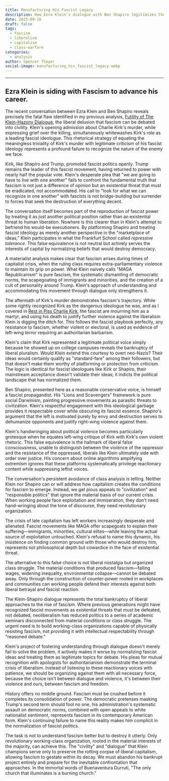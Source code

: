 ```yaml
---
title: Manufacturing His Fascist Legacy
description: How Ezra Klein's dialogue with Ben Shapiro legitimizes the fascist project.
date: 2025-09-16
draft: false
tags:
  - fascism
  - liberalism
  - capitalism
  - class-warfare
categories:
  - analysis
author: Spencer Thayer
social-image: manufacturing_his_fascist_legacy.webp
---
```

---
## Ezra Klein is siding with Fascism to advance his career.

The recent conversation between Ezra Klein and Ben Shapiro reveals precisely the fatal flaw identified in my previous analysis, [Futility of The Klein-Hazony Dialogue](https://negativematerialism.press/analysis/futility-of-the-klein-hazony-dialogue/), the liberal delusion that fascism can be debated into civility. Klein's opening admission about Charlie Kirk's murder, while expressing grief over the killing, simultaneously whitewashes Kirk's role as a leading fascist ideologue. This rhetorical strategy of equating the meaningless triviality of Kirk's murder with legitimate criticism of his fascist ideology represents a profound failure to recognize the nature of the enemy we face.

Kirk, like Shapiro and Trump, promoted fascist politics openly. Trump remains the leader of this fascist movement, having returned to power with nearly half the popular vote. Klein's desperate plea that "we are going to have to live with one another" fails to confront the fundamental truth that fascism is not just a difference of opinion but an existential threat that must be eradicated, not accommodated. His call to "look for what we can recognize in one another" with fascists is not bridge-building but surrender to forces that seek the destruction of everything decent.

The conversation itself becomes part of the reproduction of fascist power by treating it as just another political position rather than an existential threat to human liberation. Nowhere is this clearer than in Klein's attempt to befriend his would-be executioners. By platforming Shapiro and treating fascist ideology as merely another perspective in the "marketplace of ideas," Klein participates in what the Frankfurt School called *repressive tolerance*. This false equivalence is not neutral but actively serves the interests of capital by normalizing beliefs that would destroy democracy.

A materialist analysis makes clear that fascism arises during times of capitalist crisis, when the ruling class requires extra-parliamentary violence to maintain its grip on power. What Klein naively calls "MAGA Republicanism" is pure fascism, the systematic dismantling of democratic norms, the scapegoating of immigrants and minorities, and the creation of a cult of personality around Trump. Klein's approach of understanding and accommodating this movement through dialogue only strengthens it.

The aftermath of Kirk's murder demonstrates fascism's trajectory. While some rightly recognized Kirk as the dangerous ideologue he was, and as I covered in  [Rest in Piss Charlie Kirk](https://negativematerialism.press/analysis/rest-in-piss-charlie-kirk/), the fascist are mourning him as a martyr, and using his death to justify further violence against the liberalism Klein is digging the ditch for. This follows the fascist playbook perfectly, any resistance to fascism, whether violent or electoral, is used as evidence of left-wing terror requiring an authoritarian barbarism.

Klein's claim that Kirk represented a legitimate political voice simply because he showed up on college campuses reveals the bankruptcy of liberal pluralism. Would Klein extend this courtesy to overt neo-Nazis? Their ideas would certainly qualify as "standard-fare" among their followers, but that doesn't make them worthy of platforming or protection from criticism. The logic is identical for fascist ideologues like Kirk or Shapiro, their mainstream acceptance doesn't validate their ideas; it indicts the political landscape that has normalized them.

Ben Shapiro, presented here as a reasonable conservative voice, is himself a fascist propagandist. His "Lions and Scavengers" framework is pure social Darwinism, painting progressive movements as parasitic threats to civilization. Klein's respectful engagement with this ideological garbage provides it respectable cover while obscuring its fascist essence. Shapiro's argument that the left is motivated purely by envy and destruction serves to dehumanize opponents and justify right-wing violence against them.

Klein's handwringing about political violence becomes particularly grotesque when he equates left-wing critique of Kirk with Kirk's own violent rhetoric. This false equivalence is the hallmark of liberal false consciousness, unable to distinguish between the violence of the oppressor and the resistance of the oppressed, liberals like Klein ultimately side with order over justice. His concern about online algorithms amplifying extremism ignores that these platforms systematically privilege reactionary content while suppressing leftist voices.

The conversation's persistent avoidance of class analysis is telling. Neither Klein nor Shapiro can or will address how capitalism creates the conditions for fascism to emerge. Instead, we get pious appeals to "civilization" and "responsible politics" that ignore the material basis of our current crisis. When working people face exploitation and immiseration, they don't need hand-wringing about the tone of discourse, they need revolutionary organization.

The crisis of late capitalism has left workers increasingly desperate and alienated. Fascist movements like MAGA offer scapegoats to explain their suffering—immigrants, minorities, cultural elites—while leaving the actual source of exploitation untouched. Klein's refusal to name this dynamic, his insistence on finding common ground with those who would destroy him, represents not philosophical depth but cowardice in the face of existential threat.

The alternative to this false choice is not liberal nostalgia but organized class struggle. The material conditions that produced fascism—falling wages, widening inequality, environmental collapse—cannot be debated away. Only through the construction of counter-power rooted in workplaces and communities can working people defend their interests against both liberal betrayal and fascist reaction.

The Klein-Shapiro dialogue represents the total bankruptcy of liberal approaches to the rise of fascism. Where previous generations might have recognized fascist movements as existential threats that must be defeated, not debated, neoliberalism has reduced politics to a series of academic seminars disconnected from material conditions or class struggle. The urgent need is to build working-class organizations capable of physically resisting fascism, not providing it with intellectual respectability through "reasoned debate."

Klein's project of fostering understanding through dialogue doesn't merely fail to solve the problem, it actively makes it worse by normalizing fascist ideas and treating them as legitimate topics for debate. His pleas for mutual recognition with apologists for authoritarianism demonstrate the terminal crisis of liberalism. Instead of listening to these reactionary voices with patience, we should be organizing against them with all necessary force, because the choice isn't between dialogue and violence, it's between their violence and ours, between fascism and freedom.

History offers no middle ground. Fascism must be crushed before it completes its consolidation of power. The democratic pretenses masking Trump's second term should fool no one, his administration's systematic assault on democratic norms, combined with open appeals to white nationalist sentiment, represents fascism in its contemporary American form. Klein's continuing failure to name this reality makes him complicit in the normalization of fascist politics.

The task is not to understand fascism better but to destroy it utterly. Only revolutionary working-class organization, rooted in the material interests of the majority, can achieve this. The "civility" and "dialogue" that Klein champions serve only to preserve the rotting corpse of liberal capitalism, allowing fascism to gestate within its decay. We must abandon his bankrupt project entirely and prepare for the inevitable confrontation that approaches. In the immortal words of Buenaventura Durruti, "The only church that illuminates is a burning church."